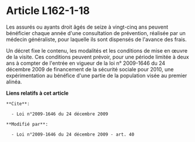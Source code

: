 # Article L162-1-18

Les assurés ou ayants droit âgés de seize à vingt-cinq ans peuvent bénéficier chaque année d'une consultation de prévention,
réalisée par un médecin généraliste, pour laquelle ils sont dispensés de l'avance des frais. 

Un décret fixe le contenu, les modalités et les conditions de mise en œuvre de la visite. Ces conditions peuvent prévoir,
pour une période limitée à deux ans à compter de l'entrée en vigueur de la loi n° 2009-1646 du 24 décembre 2009 de
financement de la sécurité sociale pour 2010, une expérimentation au bénéfice d'une partie de la population visée au premier
alinéa.

**Liens relatifs à cet article**

	**Cite**:

	  - Loi n°2009-1646 du 24 décembre 2009

	**Modifié par**:

	  - Loi n°2009-1646 du 24 décembre 2009 - art. 40
